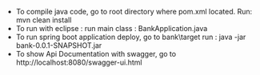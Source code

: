 -	To compile java code, go to root directory where pom.xml located. Run: mvn clean install
-	To run with eclipse : run main class : BankApplication.java
-	To run spring boot application deploy, go to bank\target run : java -jar bank-0.0.1-SNAPSHOT.jar
-	To show Api Documentation with swagger, go to http://localhost:8080/swagger-ui.html
